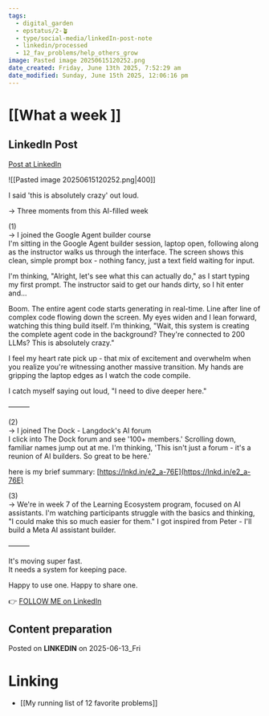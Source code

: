 ```yaml
---
tags:
  - digital_garden
  - epstatus/2-🪴
  - type/social-media/linkedIn-post-note
  - linkedin/processed
  - 12_fav_problems/help_others_grow
image: Pasted image 20250615120252.png
date_created: Friday, June 13th 2025, 7:52:29 am
date_modified: Sunday, June 15th 2025, 12:06:16 pm
---
```

# [[What a week ]]

## LinkedIn Post

[Post at LinkedIn](https://www.linkedin.com/posts/sebastiankamilli_i-said-this-is-absolutely-crazy-out-loud-activity-7339174346592010241-C-ga?utm_source=share&utm_medium=member_desktop&rcm=ACoAAA1M1pkBgWCYPhT45EpfLiHzViQqRWNCIv4)

![[Pasted image 20250615120252.png|400]]

I said 'this is absolutely crazy' out loud.  
  
→ Three moments from this AI-filled week  
  
(1)  
→ I joined the Google Agent builder course  
I'm sitting in the Google Agent builder session, laptop open, following along as the instructor walks us through the interface. The screen shows this clean, simple prompt box - nothing fancy, just a text field waiting for input.  
  
I'm thinking, "Alright, let's see what this can actually do," as I start typing my first prompt. The instructor said to get our hands dirty, so I hit enter and...  
  
Boom. The entire agent code starts generating in real-time. Line after line of complex code flowing down the screen. My eyes widen and I lean forward, watching this thing build itself. I'm thinking, "Wait, this system is creating the complete agent code in the background? They're connected to 200 LLMs? This is absolutely crazy."  
  
I feel my heart rate pick up - that mix of excitement and overwhelm when you realize you're witnessing another massive transition. My hands are gripping the laptop edges as I watch the code compile.  
  
I catch myself saying out loud, "I need to dive deeper here."  
  
———  
  
(2)  
→ I joined The Dock - Langdock's AI forum  
I click into The Dock forum and see '100+ members.' Scrolling down, familiar names jump out at me. I'm thinking, 'This isn't just a forum - it's a reunion of AI builders. So great to be here.'  
  
here is my brief summary: [https://lnkd.in/e2_a-76E](https://lnkd.in/e2_a-76E)  
  
(3)  
→ We're in week 7 of the Learning Ecosystem program, focused on AI assistants. I'm watching participants struggle with the basics and thinking, "I could make this so much easier for them." I got inspired from Peter - I'll build a Meta AI assistant builder.  

———  
  
It's moving super fast.  
It needs a system for keeping pace.  
  
Happy to use one. Happy to share one.

👉 [FOLLOW ME on LinkedIn](https://www.linkedin.com/comm/mynetwork/discovery-see-all?usecase=PEOPLE_FOLLOWS&followMember=sebastiankamilli)

## Content preparation

Posted on **LINKEDIN** on 2025-06-13_Fri

# Linking

+ [[My running list of 12 favorite problems]]